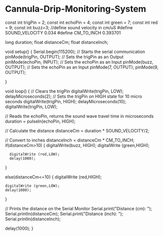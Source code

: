 # Cannula-Drip-Monitoring-System
const int trigPin = 2;
const int echoPin = 4;
const int green = 7;
const int red = 9;
const int buzz=3;
//define sound velocity in cm/uS
#define SOUND_VELOCITY 0.034
#define CM_TO_INCH 0.393701

long duration;
float distanceCm;
  float distanceInch;

void setup() {
  Serial.begin(115200); // Starts the serial communication
  pinMode(trigPin, OUTPUT); // Sets the trigPin as an Output
  pinMode(echoPin, INPUT); // Sets the echoPin as an Input
     pinMode(buzz, OUTPUT); // Sets the echoPin as an Input
     pinMode(7, OUTPUT);
     pinMode(9, OUTPUT);
  
  
    
    

}

void loop() {
  // Clears the trigPin
  digitalWrite(trigPin, LOW);
  delayMicroseconds(2);
  // Sets the trigPin on HIGH state for 10 micro seconds
  digitalWrite(trigPin, HIGH);
  delayMicroseconds(10);
  digitalWrite(trigPin, LOW);
  
  // Reads the echoPin, returns the sound wave travel time in microseconds
  duration = pulseIn(echoPin, HIGH);
  
  // Calculate the distance
  distanceCm = duration * SOUND_VELOCITY/2;
  
  // Convert to inches
  distanceInch = distanceCm * CM_TO_INCH;
  if(distanceCm>10)
  {
      digitalWrite(buzz, HIGH);
      digitalWrite (green,HIGH);
      
      digitalWrite (red,LOW);
      delay(1000);
  }
 
  else(distanceCm<=10)
  {
    digitalWrite (red,HIGH);
    
    digitalWrite (green,LOW);
    delay(1000);
  }
  
  // Prints the distance on the Serial Monitor
  Serial.print("Distance (cm): ");
  Serial.println(distanceCm);
  Serial.print("Distance (inch): ");
  Serial.println(distanceInch);
  
  delay(1000);
}
